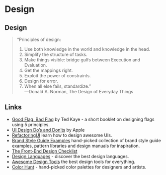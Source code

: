 # Design

## Design

> “Principles of design:   
> 1. Use both knowledge in the world and knowledge in the head.   
> 2. Simplify the structure of tasks.  
> 3. Make things visible: bridge gulfs between Execution and Evaluation.  
> 4. Get the mappings right.  
> 5. Exploit the power of constraints.  
> 6. Design for error.  
> 7. When all else fails, standardize.”  
> ―Donald A. Norman, The Design of Everyday Things

## Links

* [Good Flag, Bad Flag](https://nava.org/good-flag-bad-flag/) by Ted Kaye - a short booklet on designing flags using 5 principles.
* [UI Design Do’s and Don’ts](https://developer.apple.com/design/tips/) by Apple
* [RefactoringUI](https://refactoringui.com/) learn how to design awesome UIs.
* [Brand Style Guide Examples](https://saijogeorge.com/brand-style-guide-examples/) hand-picked collection of brand style guide examples, pattern libraries and design manuals for inspiration.
* [The Front-End Design Checklist](https://frontenddesignchecklist.io)
* [Design Languages](https://design-languages.com/) - discover the best design languages.
* [Awesome Design Tools](https://github.com/LisaDziuba/Awesome-Design-Tools#readme) the best design tools for everything.
* [Color Hunt](https://colorhunt.co/) - hand-picked color palettes for designers and artists.

